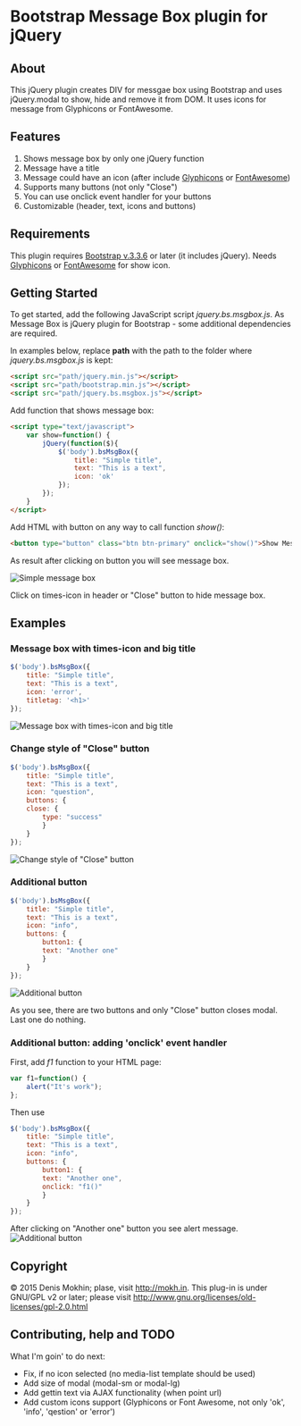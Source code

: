 # Bootstrap Message Box plugin for jQuery
## About
This jQuery plugin creates DIV for messgae box using Bootstrap and uses jQuery.modal to show, hide and remove it from DOM. It uses icons for message from Glyphicons or FontAwesome.
## Features
1. Shows message box by only one jQuery function
2. Message have a title
3. Message could have an icon (after include [Glyphicons] or [FontAwesome])
4. Supports many buttons (not only "Close")
5. You can use onclick event handler for your buttons
5. Customizable (header, text, icons and buttons)

## Requirements
This plugin requires [Bootstrap v.3.3.6] or later (it includes jQuery). Needs [Glyphicons] or [FontAwesome] for show icon.

## Getting Started
To get started, add the following JavaScript script *jquery.bs.msgbox.js*. As Message Box is jQuery plugin for Bootstrap - some additional dependencies are required.

In examples below, replace **path** with the path to the folder where *jquery.bs.msgbox.js* is kept:
```html
<script src="path/jquery.min.js"></script>
<script src="path/bootstrap.min.js"></script>
<script src="path/jquery.bs.msgbox.js"></script>
```
Add function that shows message box:
```html
<script type="text/javascript">
    var show=function() {
        jQuery(function($){
            $('body').bsMsgBox({
                title: "Simple title",
                text: "This is a text",
                icon: 'ok'
            });
        });
    }
</script>
```
Add HTML with button on any way to call function *show()*:
```html
<button type="button" class="btn btn-primary" onclick="show()">Show Message Box</button>
```
As result after clicking on button you will see message box.

![Simple message box](http://mokh.in/images/bsmsgbox/msgbox1.png)

Click on times-icon in header or "Close" button to hide message box.

## Examples
### Message box with times-icon and big title
```js
$('body').bsMsgBox({
    title: "Simple title",
    text: "This is a text",
    icon: 'error',
    titletag: '<h1>'
});
```
![Message box with times-icon and big title](http://mokh.in/images/bsmsgbox/msgbox2.png)
### Change style of "Close" button
```js
$('body').bsMsgBox({
    title: "Simple title",
    text: "This is a text",
    icon: "question",
    buttons: {
    close: {
        type: "success"
        }
    }
});
```
![Change style of "Close" button](http://mokh.in/images/bsmsgbox/msgbox3.png)
### Additional button
```js
$('body').bsMsgBox({
    title: "Simple title",
    text: "This is a text",
    icon: "info",
    buttons: {
        button1: {
        text: "Another one"
        }
    }
});
```
![Additional button](http://mokh.in/images/bsmsgbox/msgbox4.png)

As you see, there are two buttons and only "Close" button closes modal. Last one do nothing.
### Additional button: adding 'onclick' event handler
First, add *f1* function to your HTML page:
```js
var f1=function() {
    alert("It's work");
};
```
Then use
```js
$('body').bsMsgBox({
    title: "Simple title",
    text: "This is a text",
    icon: "info",
    buttons: {
        button1: {
        text: "Another one",
        onclick: "f1()"
        }
    }
});
```
After clicking on "Another one" button you see alert message.
![Additional button](http://mokh.in/images/bsmsgbox/msgbox5.png)

## Copyright
&copy; 2015 Denis Mokhin; plase, visit http://mokh.in. This plug-in is under GNU/GPL v2 or later; please visit http://www.gnu.org/licenses/old-licenses/gpl-2.0.html

## Contributing, help and TODO
What I'm goin' to do next:
* Fix, if no icon selected (no media-list template should be used)
* Add size of modal (modal-sm or modal-lg)
* Add gettin text via AJAX functionality (when point url)
* Add custom icons support (Glyphicons or Font Awesome, not only 'ok', 'info', 'qestion' or 'error')

[Glyphicons]: http://glyphicons.com/
[FontAwesome]: http://fontawesome.io/
[Bootstrap v.3.3.6]: http://fontawesome.io/ "Bootstrap v.3.3.6"
